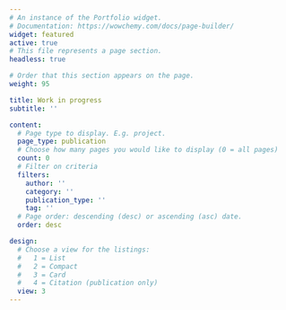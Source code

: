 ```yaml
---
# An instance of the Portfolio widget.
# Documentation: https://wowchemy.com/docs/page-builder/
widget: featured
active: true 
# This file represents a page section.
headless: true

# Order that this section appears on the page.
weight: 95

title: Work in progress
subtitle: ''

content:
  # Page type to display. E.g. project.
  page_type: publication
  # Choose how many pages you would like to display (0 = all pages)
  count: 0
  # Filter on criteria
  filters:
    author: ''
    category: ''
    publication_type: ''
    tag: ''
  # Page order: descending (desc) or ascending (asc) date.
  order: desc

design:
  # Choose a view for the listings:
  #   1 = List
  #   2 = Compact
  #   3 = Card
  #   4 = Citation (publication only)
  view: 3
---
```


